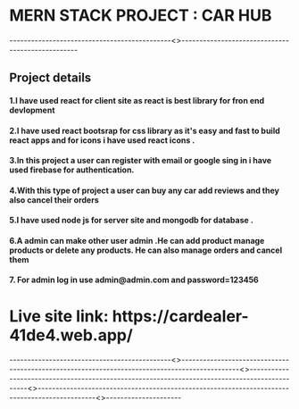 <h1>MERN STACK PROJECT : CAR HUB</h1>
---------------------------------------------<>-------------------------------------------------
<h2>Project details</h2>

<h4>1.I have used react for client site as react is best library for fron end devlopment</h4>
<h4>2.I have used react bootsrap for css library as it's easy and fast to build react apps and for icons i have used react icons .</h4>
<h4>3.In this project a user can register with email or google sing in i have used firebase for authentication.</h4>
<h4>4.With this type of project a user can buy any car add reviews and they also cancel their orders</h4>
 <h4>5.I have used node js for server site and mongodb for database .</h4>
 <h4>6.A admin can make other user admin .He can add product manage products or delete any products. He can also manage orders and cancel them</h4>
 <h4>7. For admin log in use admin@admin.com and password=123456  </h4>
 <h1>Live site link: https://cardealer-41de4.web.app/</h1>
 ---------------------------------------------<>----------------------------------------------------------------------------------------------<>----------------------------------------------------------------------------------------------<>----------------------------------------------------------------------------------------------<>---------------------
